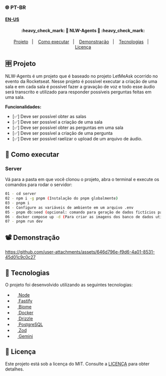 ### 🌐 PT-BR
#### [EN-US](https://github.com/ArthurFakhouri/nlw-agents-server/blob/main/READMEEN.md)

<h4 align="center"> 
	:heavy_check_mark: 🚀 NLW-Agents 🚀 :heavy_check_mark:
</h4>

<p align="center">
  <a href="#-projeto">Projeto</a>&nbsp;&nbsp;&nbsp;|&nbsp;&nbsp;&nbsp;
  <a href="#-como-executar">Como executar</a>&nbsp;&nbsp;&nbsp;|&nbsp;&nbsp;&nbsp;
  <a href="#%EF%B8%8F-demonstração">Demonstração</a>&nbsp;&nbsp;&nbsp;|&nbsp;&nbsp;&nbsp;
  <a href="#-tecnologias">Tecnologias</a>&nbsp;&nbsp;&nbsp;|&nbsp;&nbsp;&nbsp;
  <a href="#memo-licença">Licença</a>
</p>

## 🈸 Projeto
NLW-Agents é um projeto que é baseado no projeto LetMeAsk ocorrido no evento da Rocketseat. Nesse projeto é possível executar a criação de uma sala e em cada sala é possível fazer a gravação de voz e todo esse áudio será transcrito
e utilizado para responder possíveis perguntas feitas em uma sala.

<b>Funcionalidades:</b>
- [✅]  Deve ser possível obter as salas
- [✅]  Deve ser possível a criação de uma sala
- [✅]  Deve ser possível obter as perguntas em uma sala
- [✅]  Deve ser possível a criação de uma pergunta
- [✅]  Deve ser possível raelizar o upload de um arquivo de áudio.

## 🔧 Como executar
### Server
Vá para a pasta em que você clonou o projeto, abra o terminal e execute os comandos para rodar o servidor:
```bash
01 - cd server
02 - npm i -g pnpm (Instalação do pnpm globalmente)
03 - pnpm i
04 - Configure as variáveis de ambiente em um arquivo .env
05 - pnpm db:seed (opcional: comando para geração de dados fictícios para o banco de dados)
06 - docker compose up -d (Para criar as imagens dos banco de dados utilizados)
07 - pnpm run dev
```

## 📽️ Demonstração


https://github.com/user-attachments/assets/646d796e-f9d6-4a01-8531-45d01c9c0c27








## 🚀 Tecnologias

O projeto foi desenvolvido utilizando as seguintes tecnologias:

- [<img alt="" src="https://nodejs.org/favicon.ico" width="16px" /> Node](https://nodejs.org)
- [<img alt="" src="https://fastify.dev/img/favicon.ico" width="16px" /> Fastify](https://fastify.dev/)
- [<img alt="" src="https://biomejs.dev/img/favicon.svg" width="16px" /> Biome](https://biomejs.dev)
- [<img alt="" src="https://www.docker.com/favicon.ico" width="16px" /> Docker](https://www.docker.com/)
- [<img alt="" src="https://orm.drizzle.team/favicon.ico" width="16px" /> Drizzle](https://orm.drizzle.team/)
- [<img alt="" src="https://www.postgresql.org/favicon.ico" width="16px" /> PostgreSQL](https://www.postgresql.org/)
- [<img alt="" src="https://zod.dev/icon.png?39fe259ddd7f4224" width="16px" /> Zod](https://zod.dev/)
- [<img alt="" src="https://www.gstatic.com/lamda/images/gemini_favicon_f069958c85030456e93de685481c559f160ea06b.png" width="16px" /> Gemini](https://gemini.google.com/app?hl=pt-BR)

## :memo: Licença
Este projeto está sob a licença do MIT. Consulte a [LICENÇA](LICENSE) para obter detalhes.

